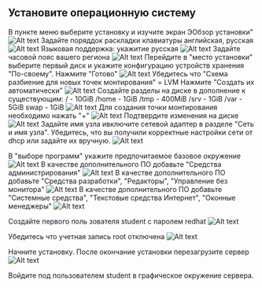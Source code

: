 ## Установите операционную систему

В пункте меню выберите установку и изучите экран ЭОбзор установки"
![Alt text](img/l01im01.png)
Задайте поряддок раскладки клавиатуры английская, русская
![Alt text](img/l01im02.png)
Языковая поддержка: укажитие русская
![Alt text](img/l01im03.png)
Задайте часовой пояс вашего региона
![Alt text](img/l01im04.png)
Перейдите в "место установки" выберите первый диск и укажите конфигурацию устройств хранения "По-своему". Нажмите "Готово"
![Alt text](img/l01im05.png)
Убедитесь что "Схема разбиение для новых точек монтирования" = LVM
Нажмите "Создать их автоматически"
![Alt text](img/l01im16.png)
Создайте разделы на диске в дополнение к существующим:
/ - 10GiB
/home - 1GiB
/tmp - 400MiB
/srv - 1GiB
/var - 5GiB
swap - 1GiB
![Alt text](img/l01im06.png)
Для создания точки монтирования необходимо нажать "+" 
![Alt text](img/l01im07.png)
Подтвердите изменения на диске
![Alt text](img/l01im08.png)
Задайте имя узла ивключите сетевой адаптер в разделе "Сеть и имя узла". Убедитесь, что вы получили корректные настройки сети от dhcp или задайте их вручную.
![Alt text](img/l01im13.png)

В "выборе программ" укажите предпочитаемое базовое окружение
![Alt text](img/l01im09.png)
В качестве дополнительного ПО добавьте "Средства администрирования"
![Alt text](img/l01im10.png)
В качестве дополнительного ПО добавьте "Средства разработки", "Редакторы", "Управление без монитора"
![Alt text](img/l01im11.png)
В качестве дополнительного ПО добавьте "Системные средства", "Текстовые средства Интернет", "Оконные менеджеры"
![Alt text](img/l01im12.png)

Создайте первого поль зователя student c паролем redhat
![Alt text](img/l01im15.png)

Убедитесь что учетная запись root отключена
![Alt text](img/l01im14.png)

Начните установку. После окончание установки перезагрузите сервер
![Alt text](img/l01im01.png)

Войдите под пользователем student в графическое окружение сервера.
